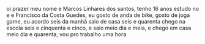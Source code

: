  oi prazer meu nome e Marcos Linhares 
 dos santos, tenho 16 anos estudo no
 e e Francisco da Costa Guedes, eu 
 gosto de anda de bike, gosto de joga
 game, eu acordo seis da manhã saio de 
 casa seis e quarenta chego na escola 
 seis e cinquenta e cinco, e saio 
 meio dia e meia, e chego em casa meio dia 
 e quarenta, vou pro trabalho uma hora
 
